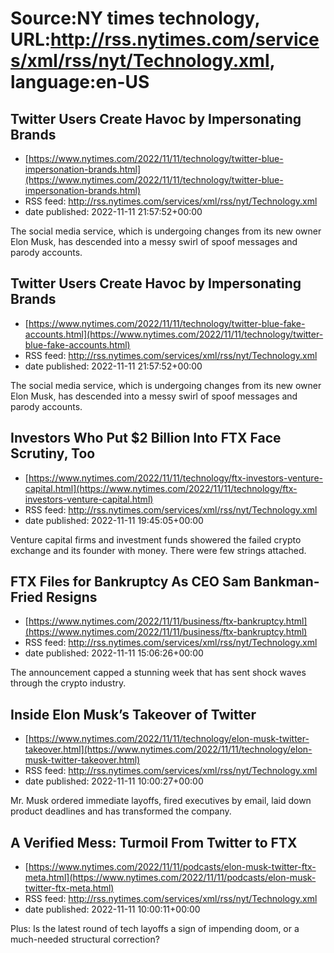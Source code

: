 # Source:NY times technology, URL:http://rss.nytimes.com/services/xml/rss/nyt/Technology.xml, language:en-US

## Twitter Users Create Havoc by Impersonating Brands
 - [https://www.nytimes.com/2022/11/11/technology/twitter-blue-impersonation-brands.html](https://www.nytimes.com/2022/11/11/technology/twitter-blue-impersonation-brands.html)
 - RSS feed: http://rss.nytimes.com/services/xml/rss/nyt/Technology.xml
 - date published: 2022-11-11 21:57:52+00:00

The social media service, which is undergoing changes from its new owner Elon Musk, has descended into a messy swirl of spoof messages and parody accounts.

## Twitter Users Create Havoc by Impersonating Brands
 - [https://www.nytimes.com/2022/11/11/technology/twitter-blue-fake-accounts.html](https://www.nytimes.com/2022/11/11/technology/twitter-blue-fake-accounts.html)
 - RSS feed: http://rss.nytimes.com/services/xml/rss/nyt/Technology.xml
 - date published: 2022-11-11 21:57:52+00:00

The social media service, which is undergoing changes from its new owner Elon Musk, has descended into a messy swirl of spoof messages and parody accounts.

## Investors Who Put $2 Billion Into FTX Face Scrutiny, Too
 - [https://www.nytimes.com/2022/11/11/technology/ftx-investors-venture-capital.html](https://www.nytimes.com/2022/11/11/technology/ftx-investors-venture-capital.html)
 - RSS feed: http://rss.nytimes.com/services/xml/rss/nyt/Technology.xml
 - date published: 2022-11-11 19:45:05+00:00

Venture capital firms and investment funds showered the failed crypto exchange and its founder with money. There were few strings attached.

## FTX Files for Bankruptcy As CEO Sam Bankman-Fried Resigns
 - [https://www.nytimes.com/2022/11/11/business/ftx-bankruptcy.html](https://www.nytimes.com/2022/11/11/business/ftx-bankruptcy.html)
 - RSS feed: http://rss.nytimes.com/services/xml/rss/nyt/Technology.xml
 - date published: 2022-11-11 15:06:26+00:00

The announcement capped a stunning week that has sent shock waves through the crypto industry.

## Inside Elon Musk’s Takeover of Twitter
 - [https://www.nytimes.com/2022/11/11/technology/elon-musk-twitter-takeover.html](https://www.nytimes.com/2022/11/11/technology/elon-musk-twitter-takeover.html)
 - RSS feed: http://rss.nytimes.com/services/xml/rss/nyt/Technology.xml
 - date published: 2022-11-11 10:00:27+00:00

Mr. Musk ordered immediate layoffs, fired executives by email, laid down product deadlines and has transformed the company.

## A Verified Mess: Turmoil From Twitter to FTX
 - [https://www.nytimes.com/2022/11/11/podcasts/elon-musk-twitter-ftx-meta.html](https://www.nytimes.com/2022/11/11/podcasts/elon-musk-twitter-ftx-meta.html)
 - RSS feed: http://rss.nytimes.com/services/xml/rss/nyt/Technology.xml
 - date published: 2022-11-11 10:00:11+00:00

Plus: Is the latest round of tech layoffs a sign of impending doom, or a much-needed structural correction?

